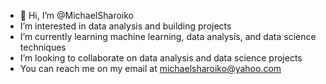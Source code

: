 - 👋 Hi, I’m @MichaelSharoiko
- I’m interested in data analysis and building projects
- I’m currently learning machine learning, data analysis, and data science techniques
- I’m looking to collaborate on data analysis and data science projects
- You can reach me on my email at michaelsharoiko@yahoo.com

<!---
MichaelSharoiko/MichaelSharoiko is a ✨ special ✨ repository because its `README.md` (this file) appears on your GitHub profile.
You can click the Preview link to take a look at your changes.
--->
